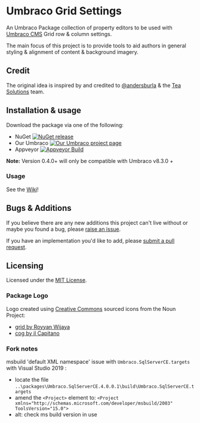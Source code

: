 # Umbraco Grid Settings

An Umbraco Package collection of property editors to be used with [Umbraco CMS](https://github.com/Umbraco/UmbracoCms/) Grid row & column settings.

The main focus of this project is to provide tools to aid authors in general styling & alignment of content & background imagery.

## Credit
The original idea is inspired by and credited to [@andersburla](https://twitter.com/andersburla) & the [Tea Solutions](https://teasolutions.net/) team.

## Installation & usage

Download the package via one of the following:

- NuGet [![NuGet release](https://img.shields.io/nuget/v/Our.Umbraco.GridSettings.svg)](https://www.nuget.org/packages/Our.Umbraco.GridSettings)
- Our Umbraco [![Our Umbraco project page](https://img.shields.io/badge/our-umbraco-orange.svg)](https://our.umbraco.org/projects/backoffice-extensions/grid-settings/)
- Appveyor [![Appveyor Build](https://ci.appveyor.com/api/projects/status/wna1x7t9rveb876w?svg=true)](https://ci.appveyor.com/project/jamiepollock/umbraco-grid-settings/build/artifacts)

**Note:** Version 0.4.0+ will only be compatible with Umbraco v8.3.0 +

### Usage

See the [Wiki](../../wiki/)!

## Bugs & Additions

If you believe there are any new additions this project can't live without or maybe you found a bug, please [raise an issue](../../issues/new). 

If you have an implementation you'd like to add, please [submit a pull request](../../pull/new/).

## Licensing

Licensed under the [MIT License](LICENSE.md).

### Package Logo

Logo created using [Creative Commons](https://creativecommons.org/licenses/by/3.0/) sourced icons from the Noun Project:

 - [grid by Royyan Wijaya](https://thenounproject.com/icon/927539/)
 - [cog by il Capitano](https://thenounproject.com/icon/727175/)

### Fork notes

msbuild 'default XML namespace' issue with `Umbraco.SqlServerCE.targets` with Visual Studio 2019 :

 - locate the file `..\packages\Umbraco.SqlServerCE.4.0.0.1\build\Umbraco.SqlServerCE.targets`
 - amend the `<Project>` element to: `<Project xmlns="http://schemas.microsoft.com/developer/msbuild/2003" ToolsVersion="15.0">`
 - alt: check ms build version in use